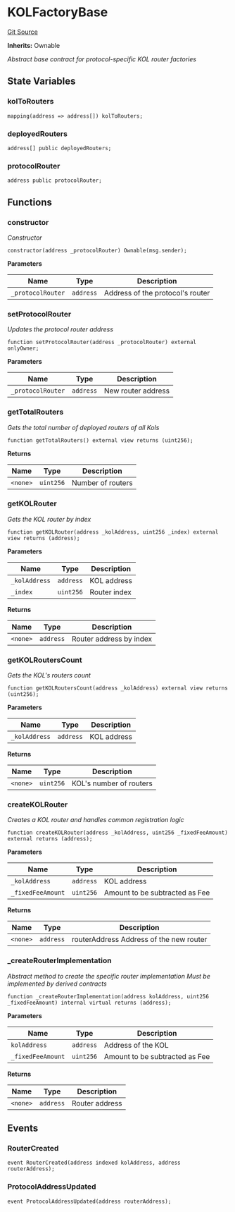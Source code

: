 # KOLFactoryBase
[Git Source](https://github.com-smastropiero/SherryLabs/sherry-contracts/blob/abea0d8e26a21a2127d6a1d9e961e252da35642b/contracts/kol-router/KOLFactoryBase.sol)

**Inherits:**
Ownable

*Abstract base contract for protocol-specific KOL router factories*


## State Variables
### kolToRouters

```solidity
mapping(address => address[]) kolToRouters;
```


### deployedRouters

```solidity
address[] public deployedRouters;
```


### protocolRouter

```solidity
address public protocolRouter;
```


## Functions
### constructor

*Constructor*


```solidity
constructor(address _protocolRouter) Ownable(msg.sender);
```
**Parameters**

|Name|Type|Description|
|----|----|-----------|
|`_protocolRouter`|`address`|Address of the protocol's router|


### setProtocolRouter

*Updates the protocol router address*


```solidity
function setProtocolRouter(address _protocolRouter) external onlyOwner;
```
**Parameters**

|Name|Type|Description|
|----|----|-----------|
|`_protocolRouter`|`address`|New router address|


### getTotalRouters

*Gets the total number of deployed routers of all Kols*


```solidity
function getTotalRouters() external view returns (uint256);
```
**Returns**

|Name|Type|Description|
|----|----|-----------|
|`<none>`|`uint256`|Number of routers|


### getKOLRouter

*Gets the KOL router by index*


```solidity
function getKOLRouter(address _kolAddress, uint256 _index) external view returns (address);
```
**Parameters**

|Name|Type|Description|
|----|----|-----------|
|`_kolAddress`|`address`|KOL address|
|`_index`|`uint256`|Router index|

**Returns**

|Name|Type|Description|
|----|----|-----------|
|`<none>`|`address`|Router address by index|


### getKOLRoutersCount

*Gets the KOL's routers count*


```solidity
function getKOLRoutersCount(address _kolAddress) external view returns (uint256);
```
**Parameters**

|Name|Type|Description|
|----|----|-----------|
|`_kolAddress`|`address`|KOL address|

**Returns**

|Name|Type|Description|
|----|----|-----------|
|`<none>`|`uint256`|KOL's number of routers|


### createKOLRouter

*Creates a KOL router and handles common registration logic*


```solidity
function createKOLRouter(address _kolAddress, uint256 _fixedFeeAmount) external returns (address);
```
**Parameters**

|Name|Type|Description|
|----|----|-----------|
|`_kolAddress`|`address`|KOL address|
|`_fixedFeeAmount`|`uint256`|Amount to be subtracted as Fee|

**Returns**

|Name|Type|Description|
|----|----|-----------|
|`<none>`|`address`|routerAddress Address of the new router|


### _createRouterImplementation

*Abstract method to create the specific router implementation
Must be implemented by derived contracts*


```solidity
function _createRouterImplementation(address kolAddress, uint256 _fixedFeeAmount) internal virtual returns (address);
```
**Parameters**

|Name|Type|Description|
|----|----|-----------|
|`kolAddress`|`address`|Address of the KOL|
|`_fixedFeeAmount`|`uint256`|Amount to be subtracted as Fee|

**Returns**

|Name|Type|Description|
|----|----|-----------|
|`<none>`|`address`|Router address|


## Events
### RouterCreated

```solidity
event RouterCreated(address indexed kolAddress, address routerAddress);
```

### ProtocolAddressUpdated

```solidity
event ProtocolAddressUpdated(address routerAddress);
```

